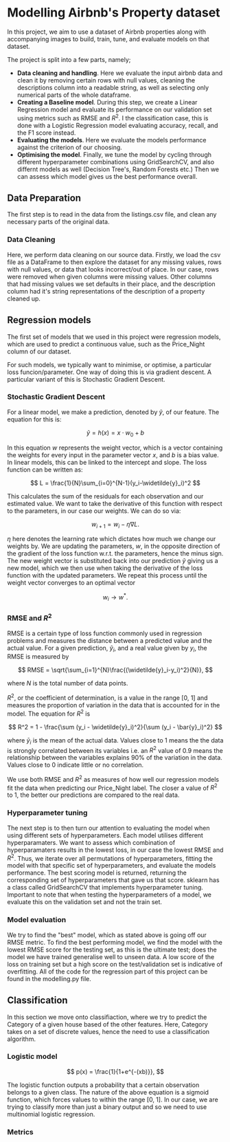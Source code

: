 # Modelling Airbnb's Property dataset

In this project, we aim to use a dataset of Airbnb properties along with accompanying images to build, train, tune, and evaluate models on that dataset.

The project is split into a few parts, namely;
- **Data cleaning and handling**. Here we evaluate the input airbnb data and clean it by removing certain rows with null values, cleaning the descriptions column into a readable string, as well as selecting only numerical parts of the whole dataframe.
- **Creating a Baseline model**. During this step, we create a Linear Regression model and evaluate its performance on our validation set using metrics such as RMSE and $R^2$. I the classification case, this is done with a Logistic Regression model evaluating accuracy, recall, and the F1 score instead.
- **Evaluating the models**. Here we evaluate the models performance against the criterion of our choosing.
- **Optimising the model**. Finally, we tune the model by cycling through different hyperparameter combinations using GridSearchCV, and also differnt models as well (Decision Tree's, Random Forests etc.) Then we can assess which model gives us the best performance overall.

## Data Preparation
The first step is to read in the data from the listings.csv file, and clean any necessary parts of the original data.

### Data Cleaning ###
Here, we perform data cleaning on our source data. Firstly, we load the csv file as a DataFrame to then explore the dataset for any missing values, rows with null values, or data that looks incorrect/out of place. In our case, rows were removed when given columns were missing values. Other columns that had missing values we set defaults in their place, and the description column had it's string representations of the description of a property cleaned up.

## Regression models
The first set of models that we used in this project were regression models, which are used to predict a continuous value, such as the Price_Night column of our dataset.

For such models, we typically want to minimise, or optimise, a particular loss funcion/parameter. One way of doing this is via gradient descent. A particular variant of this is Stochastic Gradient Descent.

### Stochastic Gradient Descent
For a linear model, we make a prediction, denoted by $\widetilde{y}$, of our feature. The equation for this is:

$$
\widetilde{y} = h(x) = x \cdot w_0+b
$$

In this equation $w$ represents the weight vector, which is a vector containing the weights for every input in the parameter vector $x$, and $b$ is a bias value. In linear models, this can be linked to the intercept and slope. The loss function can be written as:

$$
L = \frac{1}{N}\sum_{i=0}^{N-1}(y_i-\widetilde{y}_i)^2
$$

This calculates the sum of the residuals for each observation and our estimated value. We want to take the derivative of this function with respect to the parameters, in our case our weights. We can do so via:

$$
w_{i+1} = w_i - \eta \nabla L.
$$

$\eta$ here denotes the learning rate which dictates how much we change our weights by. We are updating the parameters, $w$, in the opposite direction of the gradient of the loss function w.r.t. the parameters, hence the minus sign. The new weight vector is substituted back into our prediction $\widetilde{y}$ giving us a new model, which we then use when taking the derivative of the loss function with the updated parameters. We repeat this process until the weight vector converges to an optimal vector

$$
w_i \longrightarrow{} w^*.
$$

### RMSE and $R^2$
RMSE is a certain type of loss function commonly used in regression problems and measures the distance between a predicted value and the actual value. For a given prediction, $\widetilde{y}_i$, and a real value given by ${y}_i$, the RMSE is measured by

$$
RMSE = \sqrt{\sum_{i=1}^{N}\frac{(\widetilde{y}_i-y_i)^2}{N}},
$$

where $N$ is the total number of data points.

$R^2$, or the coefficient of determination, is a value in the range [0, 1] and measures the proportion of variation in the data that is accounted for in the model. The equation for $R^2$ is

$$
R^2 = 1 - \frac{\sum (y_i - \widetilde{y}_i)^2}{\sum (y_i - \bar{y}_i)^2}
$$

where $\bar{y}_i$ is the mean of the actual data. Values close to 1 means the the data is strongly correlated between its variables i.e. an $R^2$ value of 0.9 means the relationship between the variables explains 90% of the variation in the data. Values close to 0 indicate little or no correlation.

We use both RMSE and $R^2$ as measures of how well our regression models fit the data when predicting our Price_Night label. The closer a value of $R^2$ to 1, the better our predictions are compared to the real data.

### Hyperparameter tuning
The next step is to then turn our attention to evaluating the model when using different sets of hyperparameters. Each model utilises different hyperparamaters. We want to assess which combination of hyperparamaters results in the lowest loss, in our case the lowest RMSE and $R^2$. Thus, we iterate over all permutations of hyperparameters, fitting the model with that specific set of hyperparameters, and evaluate the models performance. The best scoring model is returned, returning the corresponding set of hyperparameters that gave us that score. sklearn has a class called GridSearchCV that implements hyperparameter tuning. Important to note that when testing the hyperparameters of a model, we evaluate this on the validation set and not the train set.

### Model evaluation
We try to find the "best" model, which as stated above is going off our RMSE metric. To find the best performing model, we find the model with the lowest RMSE score for the testing set, as this is the ultimate test; does the model we have trained generalise well to unseen data. A low score of the loss on training set but a high score on the test/validation set is indicative of overfitting. All of the code for the regression part of this project can be found in the modelling.py file.

## Classification
In this section we move onto classifiaction, where we try to predict the Category of a given house based of the other features. Here, Category takes on a set of discrete values, hence the need to use a classification algorithm.

### Logistic model
$$
p(x) = \frac{1}{1+e^{-(xb)}},
$$

The logistic function outputs a probability that a certain observation belongs to a given class. The nature of the above equation is a sigmoid function, which forces values to within the range [0, 1]. In our case, we are trying to classify more than just a binary output and so we need to use multinomial logistic regression.

### Metrics

